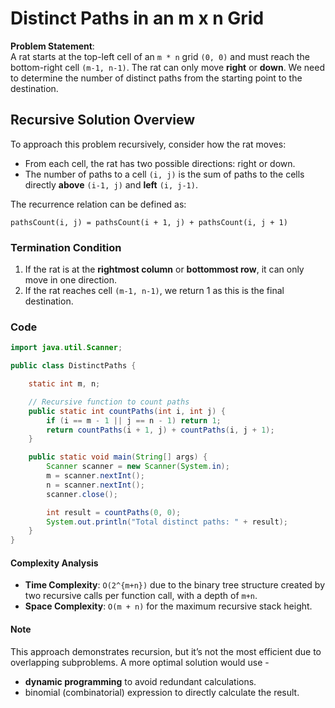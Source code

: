 # Distinct Paths in an m x n Grid
**Problem Statement**:  
A rat starts at the top-left cell of an `m * n` grid `(0, 0)` and must reach the bottom-right cell `(m-1, n-1)`. The rat can only move **right** or **down**. We need to determine the number of distinct paths from the starting point to the destination.

## Recursive Solution Overview
To approach this problem recursively, consider how the rat moves:
- From each cell, the rat has two possible directions: right or down.
- The number of paths to a cell `(i, j)` is the sum of paths to the cells directly **above** `(i-1, j)` and **left** `(i, j-1)`.

The recurrence relation can be defined as:
```
pathsCount(i, j) = pathsCount(i + 1, j) + pathsCount(i, j + 1)
```

### Termination Condition
1. If the rat is at the **rightmost column** or **bottommost row**, it can only move in one direction.
2. If the rat reaches cell `(m-1, n-1)`, we return 1 as this is the final destination.

### Code
```java
import java.util.Scanner;

public class DistinctPaths {

    static int m, n;

    // Recursive function to count paths
    public static int countPaths(int i, int j) {
        if (i == m - 1 || j == n - 1) return 1;
        return countPaths(i + 1, j) + countPaths(i, j + 1);
    }

    public static void main(String[] args) {
        Scanner scanner = new Scanner(System.in);
        m = scanner.nextInt();
        n = scanner.nextInt();
        scanner.close();

        int result = countPaths(0, 0);
        System.out.println("Total distinct paths: " + result);
    }
}
```

#### Complexity Analysis
- **Time Complexity**: `O(2^{m+n})` due to the binary tree structure created by two recursive calls per function call, with a depth of `m+n`.
- **Space Complexity**: `O(m + n)` for the maximum recursive stack height.

#### Note
This approach demonstrates recursion, but it’s not the most efficient due to overlapping subproblems. A more optimal solution would use -
- **dynamic programming** to avoid redundant calculations.
- binomial (combinatorial) expression to directly calculate the result.
